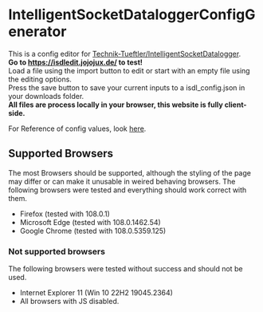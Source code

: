 # IntelligentSocketDataloggerConfigGenerator
This is a config editor for [Technik-Tueftler/IntelligentSocketDatalogger](https://github.com/Technik-Tueftler/IntelligentSocketDatalogger).  
**Go to https://isdledit.jojojux.de/ to test!**  
Load a file using the import button to edit or start with an empty file using the editing options.  
Press the save button to save your current inputs to a isdl_config.json in your downloads folder.  
**All files are process locally in your browser, this website is fully client-side.**  
  
For Reference of config values, look [here](https://github.com/Technik-Tueftler/IntelligentSocketDatalogger/blob/main/README.md#configuration-files).  

## Supported Browsers
The most Browsers should be supported, although the styling of the page may differ or can make it unusable in weired behaving browsers. The following browsers were tested and everything should work correct with them.
* Firefox (tested with 108.0.1)
* Microsoft Edge (tested with 108.0.1462.54)
* Google Chrome (tested with 108.0.5359.125)
### Not supported browsers
The following browsers were tested without success and should not be used.
* Internet Explorer 11 (Win 10 22H2 19045.2364)
* All browsers with JS disabled.
